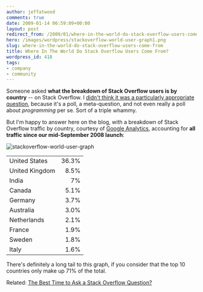 ```yaml
---
author: jeffatwood
comments: true
date: 2009-01-14 06:59:09+00:00
layout: post
redirect_from: /2009/01/where-in-the-world-do-stack-overflow-users-come-from
hero: /images/wordpress/stackoverflow-world-user-graph1.png
slug: where-in-the-world-do-stack-overflow-users-come-from
title: Where In The World Do Stack Overflow Users Come From?
wordpress_id: 418
tags:
- company
- community
---
```



Someone asked **what the breakdown of Stack Overflow users is by country** -- on Stack Overflow. I [didn't think it was a particularly appropriate question](http://blog.stackoverflow.com/2008/10/a-question-about-questions/), because it's a poll, a meta-question, and not even really a poll about _programming_ per se. Sort of a triple whammy.



But I'm happy to answer here on the blog, with a breakdown of Stack Overflow traffic by country, courtesy of [Google Analytics](http://www.google.com/analytics/), accounting for **all traffic since our mid-September 2008 launch**:



![stackoverflow-world-user-graph](/blog/images/wordpress/stackoverflow-world-user-graph1.png)



<table width="300" >
<tr >
<td >United States
</td>
<td align="right" >36.3%
</td></tr>
<tr >
<td >United Kingdom
</td>
<td align="right" >8.5%
</td></tr>
<tr >
<td >India
</td>
<td align="right" >7%
</td></tr>
<tr >
<td >Canada
</td>
<td align="right" >5.1%
</td></tr>
<tr >
<td >Germany
</td>
<td align="right" >3.7%
</td></tr>
<tr >
<td >Australia
</td>
<td align="right" >3.0%
</td></tr>
<tr >
<td >Netherlands
</td>
<td align="right" >2.1%
</td></tr>
<tr >
<td >France
</td>
<td align="right" >1.9%
</td></tr>
<tr >
<td >Sweden
</td>
<td align="right" >1.8%
</td></tr>
<tr >
<td >Italy
</td>
<td align="right" >1.6%
</td></tr>
</table>



There's definitely a long tail to this graph, if you consider that the top 10 countries only make up 71% of the total.



Related: [The Best Time to Ask a Stack Overflow Question?](http://blog.stackoverflow.com/2009/01/the-best-time-to-ask-a-stack-overflow-question/)

